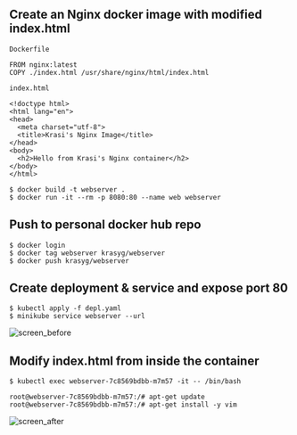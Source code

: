 ## Create an Nginx docker image with modified index.html

```
Dockerfile

FROM nginx:latest
COPY ./index.html /usr/share/nginx/html/index.html

index.html

<!doctype html>
<html lang="en">
<head>
  <meta charset="utf-8">
  <title>Krasi's Nginx Image</title>
</head>
<body>
  <h2>Hello from Krasi's Nginx container</h2>
</body>
</html>

$ docker build -t webserver .
$ docker run -it --rm -p 8080:80 --name web webserver

```
## Push to personal docker hub repo

```
$ docker login
$ docker tag webserver krasyg/webserver
$ docker push krasyg/webserver
```

## Create deployment & service and expose port 80

```
$ kubectl apply -f depl.yaml
$ minikube service webserver --url
```
![screen_before](https://user-images.githubusercontent.com/84388046/146354536-da374543-ec2a-4e9b-acd6-8cf0915b5614.jpg)


## Modify index.html from inside the container

```
$ kubectl exec webserver-7c8569bdbb-m7m57 -it -- /bin/bash

root@webserver-7c8569bdbb-m7m57:/# apt-get update
root@webserver-7c8569bdbb-m7m57:/# apt-get install -y vim
```
![screen_after](https://user-images.githubusercontent.com/84388046/146355155-4365e3db-4904-4756-824a-48dca004dd17.jpg)



